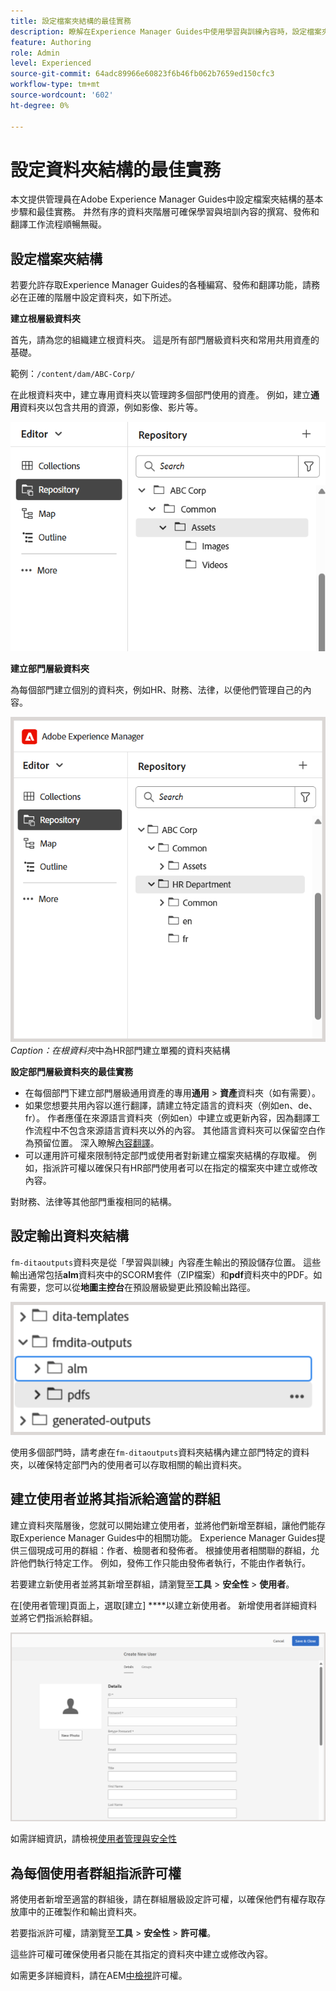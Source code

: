 ```yaml
---
title: 設定檔案夾結構的最佳實務
description: 瞭解在Experience Manager Guides中使用學習與訓練內容時，設定檔案夾結構的最佳實務。
feature: Authoring
role: Admin
level: Experienced
source-git-commit: 64adc89966e60823f6b46fb062b7659ed150cfc3
workflow-type: tm+mt
source-wordcount: '602'
ht-degree: 0%

---
```


# 設定資料夾結構的最佳實務

本文提供管理員在Adobe Experience Manager Guides中設定檔案夾結構的基本步驟和最佳實務。 井然有序的資料夾階層可確保學習與培訓內容的撰寫、發佈和翻譯工作流程順暢無礙。

## 設定檔案夾結構

若要允許存取Experience Manager Guides的各種編寫、發佈和翻譯功能，請務必在正確的階層中設定資料夾，如下所述。

**建立根層級資料夾**

首先，請為您的組織建立根資料夾。 這是所有部門層級資料夾和常用共用資產的基礎。

範例：`/content/dam/ABC-Corp/`

在此根資料夾中，建立專用資料夾以管理跨多個部門使用的資產。 例如，建立&#x200B;**通用**&#x200B;資料夾以包含共用的資源，例如影像、影片等。

![](assets/root-level-folder.png)

**建立部門層級資料夾**

為每個部門建立個別的資料夾，例如HR、財務、法律，以便他們管理自己的內容。

![](assets/department-level-folders.png)
*Caption：在根資料夾*&#x200B;中為HR部門建立單獨的資料夾結構

**設定部門層級資料夾的最佳實務**

- 在每個部門下建立部門層級通用資產的專用&#x200B;**通用** > **資產**&#x200B;資料夾（如有需要）。
- 如果您想要共用內容以進行翻譯，請建立特定語言的資料夾（例如en、de、fr）。 作者應僅在來源語言資料夾（例如en）中建立或更新內容，因為翻譯工作流程中不包含來源語言資料夾以外的內容。 其他語言資料夾可以保留空白作為預留位置。 深入瞭解[內容翻譯](../user-guide/translation.md)。
- 可以運用許可權來限制特定部門或使用者對新建立檔案夾結構的存取權。 例如，指派許可權以確保只有HR部門使用者可以在指定的檔案夾中建立或修改內容。

對財務、法律等其他部門重複相同的結構。

## 設定輸出資料夾結構

`fm-ditaoutputs`資料夾是從「學習與訓練」內容產生輸出的預設儲存位置。 這些輸出通常包括&#x200B;**alm**&#x200B;資料夾中的SCORM套件（ZIP檔案）和&#x200B;**pdf**&#x200B;資料夾中的PDF。如有需要，您可以從&#x200B;**地圖主控台**&#x200B;在預設層級變更此預設輸出路徑。

![](assets/fmdita-output-lc.png)

使用多個部門時，請考慮在`fm-ditaoutputs`資料夾結構內建立部門特定的資料夾，以確保特定部門內的使用者可以存取相關的輸出資料夾。

## 建立使用者並將其指派給適當的群組

建立資料夾階層後，您就可以開始建立使用者，並將他們新增至群組，讓他們能存取Experience Manager Guides中的相關功能。 Experience Manager Guides提供三個現成可用的群組：作者、檢閱者和發佈者。 根據使用者相關聯的群組，允許他們執行特定工作。 例如，發佈工作只能由發佈者執行，不能由作者執行。

若要建立新使用者並將其新增至群組，請瀏覽至&#x200B;**工具** > **安全性** > **使用者**。

在[使用者管理]頁面上，選取[建立] ****&#x200B;以建立新使用者。 新增使用者詳細資料並將它們指派給群組。

![](assets/create-users-page.png)

如需詳細資訊，請檢視[使用者管理與安全性](../cs-install-guide/user-admin-sec.md)


## 為每個使用者群組指派許可權

將使用者新增至適當的群組後，請在群組層級設定許可權，以確保他們有權存取存放庫中的正確製作和輸出資料夾。

若要指派許可權，請瀏覽至&#x200B;**工具** > **安全性** > **許可權**。

這些許可權可確保使用者只能在其指定的資料夾中建立或修改內容。

如需更多詳細資料，請在AEM[中檢視](https://experienceleague.adobe.com/en/docs/experience-manager-65/content/security/security#permissions-in-aem)許可權。

